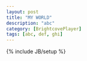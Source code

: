 ```yaml
---
layout: post
title: "MY WORLD"
description: "abc"
category: [BrightcovePlayer]
tags: [abc, def, ghi]
---
```

{% include JB/setup %}
